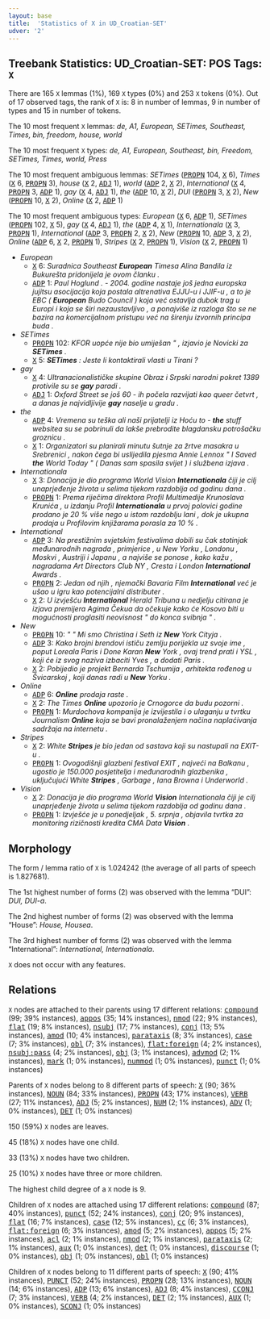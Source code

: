 ```yaml
---
layout: base
title:  'Statistics of X in UD_Croatian-SET'
udver: '2'
---
```


## Treebank Statistics: UD_Croatian-SET: POS Tags: `X`

There are 165 `X` lemmas (1%), 169 `X` types (0%) and 253 `X` tokens (0%).
Out of 17 observed tags, the rank of `X` is: 8 in number of lemmas, 9 in number of types and 15 in number of tokens.

The 10 most frequent `X` lemmas: <em>de, A1, European, SETimes, Southeast, Times, bin, freedom, house, world</em>

The 10 most frequent `X` types:  <em>de, A1, European, Southeast, bin, Freedom, SETimes, Times, world, Press</em>

The 10 most frequent ambiguous lemmas: <em>SETimes</em> (<tt><a href="hr_set-pos-PROPN.html">PROPN</a></tt> 104, <tt><a href="hr_set-pos-X.html">X</a></tt> 6), <em>Times</em> (<tt><a href="hr_set-pos-X.html">X</a></tt> 6, <tt><a href="hr_set-pos-PROPN.html">PROPN</a></tt> 3), <em>house</em> (<tt><a href="hr_set-pos-X.html">X</a></tt> 2, <tt><a href="hr_set-pos-ADJ.html">ADJ</a></tt> 1), <em>world</em> (<tt><a href="hr_set-pos-ADP.html">ADP</a></tt> 2, <tt><a href="hr_set-pos-X.html">X</a></tt> 2), <em>International</em> (<tt><a href="hr_set-pos-X.html">X</a></tt> 4, <tt><a href="hr_set-pos-PROPN.html">PROPN</a></tt> 3, <tt><a href="hr_set-pos-ADP.html">ADP</a></tt> 1), <em>gay</em> (<tt><a href="hr_set-pos-X.html">X</a></tt> 4, <tt><a href="hr_set-pos-ADJ.html">ADJ</a></tt> 1), <em>the</em> (<tt><a href="hr_set-pos-ADP.html">ADP</a></tt> 10, <tt><a href="hr_set-pos-X.html">X</a></tt> 2), <em>DUI</em> (<tt><a href="hr_set-pos-PROPN.html">PROPN</a></tt> 3, <tt><a href="hr_set-pos-X.html">X</a></tt> 2), <em>New</em> (<tt><a href="hr_set-pos-PROPN.html">PROPN</a></tt> 10, <tt><a href="hr_set-pos-X.html">X</a></tt> 2), <em>Online</em> (<tt><a href="hr_set-pos-X.html">X</a></tt> 2, <tt><a href="hr_set-pos-ADP.html">ADP</a></tt> 1)

The 10 most frequent ambiguous types:  <em>European</em> (<tt><a href="hr_set-pos-X.html">X</a></tt> 6, <tt><a href="hr_set-pos-ADP.html">ADP</a></tt> 1), <em>SETimes</em> (<tt><a href="hr_set-pos-PROPN.html">PROPN</a></tt> 102, <tt><a href="hr_set-pos-X.html">X</a></tt> 5), <em>gay</em> (<tt><a href="hr_set-pos-X.html">X</a></tt> 4, <tt><a href="hr_set-pos-ADJ.html">ADJ</a></tt> 1), <em>the</em> (<tt><a href="hr_set-pos-ADP.html">ADP</a></tt> 4, <tt><a href="hr_set-pos-X.html">X</a></tt> 1), <em>Internationala</em> (<tt><a href="hr_set-pos-X.html">X</a></tt> 3, <tt><a href="hr_set-pos-PROPN.html">PROPN</a></tt> 1), <em>International</em> (<tt><a href="hr_set-pos-ADP.html">ADP</a></tt> 3, <tt><a href="hr_set-pos-PROPN.html">PROPN</a></tt> 2, <tt><a href="hr_set-pos-X.html">X</a></tt> 2), <em>New</em> (<tt><a href="hr_set-pos-PROPN.html">PROPN</a></tt> 10, <tt><a href="hr_set-pos-ADP.html">ADP</a></tt> 3, <tt><a href="hr_set-pos-X.html">X</a></tt> 2), <em>Online</em> (<tt><a href="hr_set-pos-ADP.html">ADP</a></tt> 6, <tt><a href="hr_set-pos-X.html">X</a></tt> 2, <tt><a href="hr_set-pos-PROPN.html">PROPN</a></tt> 1), <em>Stripes</em> (<tt><a href="hr_set-pos-X.html">X</a></tt> 2, <tt><a href="hr_set-pos-PROPN.html">PROPN</a></tt> 1), <em>Vision</em> (<tt><a href="hr_set-pos-X.html">X</a></tt> 2, <tt><a href="hr_set-pos-PROPN.html">PROPN</a></tt> 1)


* <em>European</em>
  * <tt><a href="hr_set-pos-X.html">X</a></tt> 6: <em>Suradnica Southeast <b>European</b> Timesa Alina Bandila iz Bukurešta pridonijela je ovom članku .</em>
  * <tt><a href="hr_set-pos-ADP.html">ADP</a></tt> 1: <em>Paul Hoglund . - 2004. godine nastaje još jedna europska jujitsu asocijacija koja postala altrenativa EJJU-u i JJIF-u , a to je EBC ( <b>European</b> Budo Council ) koja već ostavlja dubok trag u Europi i koja se širi nezaustavljivo , a ponajviše iz razloga što se ne bazira na komercijalnom pristupu već na širenju izvornih principa buda .</em>
* <em>SETimes</em>
  * <tt><a href="hr_set-pos-PROPN.html">PROPN</a></tt> 102: <em>KFOR uopće nije bio umiješan " , izjavio je Novicki za <b>SETimes</b> .</em>
  * <tt><a href="hr_set-pos-X.html">X</a></tt> 5: <em><b>SETimes</b> : Jeste li kontaktirali vlasti u Tirani ?</em>
* <em>gay</em>
  * <tt><a href="hr_set-pos-X.html">X</a></tt> 4: <em>Ultranacionalističke skupine Obraz i Srpski narodni pokret 1389 protivile su se <b>gay</b> paradi .</em>
  * <tt><a href="hr_set-pos-ADJ.html">ADJ</a></tt> 1: <em>Oxford Street se još 60 - ih počela razvijati kao queer četvrt , a danas je najvidljivije <b>gay</b> naselje u gradu .</em>
* <em>the</em>
  * <tt><a href="hr_set-pos-ADP.html">ADP</a></tt> 4: <em>Vremena su teška ali naši prijatelji iz Hoću to - <b>the</b> stuff websitea su se pobrinuli da lakše prebrodite blagdansku potrošačku groznicu .</em>
  * <tt><a href="hr_set-pos-X.html">X</a></tt> 1: <em>Organizatori su planirali minutu šutnje za žrtve masakra u Srebrenici , nakon čega bi uslijedila pjesma Annie Lennox " I Saved <b>the</b> World Today " ( Danas sam spasila svijet ) i službena izjava .</em>
* <em>Internationala</em>
  * <tt><a href="hr_set-pos-X.html">X</a></tt> 3: <em>Donacija je dio programa World Vision <b>Internationala</b> čiji je cilj unaprjeđenje života u selima tijekom razdoblja od godinu dana .</em>
  * <tt><a href="hr_set-pos-PROPN.html">PROPN</a></tt> 1: <em>Prema riječima direktora Profil Multimedije Krunoslava Krunića , u izdanju Profil <b>Internationala</b> u prvoj polovici godine prodano je 20 % više nego u istom razdoblju lani , dok je ukupna prodaja u Profilovim knjižarama porasla za 10 % .</em>
* <em>International</em>
  * <tt><a href="hr_set-pos-ADP.html">ADP</a></tt> 3: <em>Na prestižnim svjetskim festivalima dobili su čak stotinjak međunarodnih nagrada , primjerice , u New Yorku , Londonu , Moskvi , Austriji i Japanu , a najviše se ponose , kako kažu , nagradama Art Directors Club NY , Cresta i London <b>International</b> Awards .</em>
  * <tt><a href="hr_set-pos-PROPN.html">PROPN</a></tt> 2: <em>Jedan od njih , njemački Bavaria Film <b>International</b> već je ušao u igru kao potencijalni distributer .</em>
  * <tt><a href="hr_set-pos-X.html">X</a></tt> 2: <em>U izvješću <b>International</b> Herald Tribuna u nedjelju citirana je izjava premijera Agima Čekua da očekuje kako će Kosovo biti u mogućnosti proglasiti neovisnost " do konca svibnja " .</em>
* <em>New</em>
  * <tt><a href="hr_set-pos-PROPN.html">PROPN</a></tt> 10: <em>" " Mi smo Christina i Seth iz <b>New</b> York Cityja .</em>
  * <tt><a href="hr_set-pos-ADP.html">ADP</a></tt> 3: <em>Kako brojni brendovi ističu zemlju porijekla uz svoje ime , poput Loreala Paris i Done Karan <b>New</b> York , ovaj trend prati i YSL , koji će iz svog naziva izbaciti Yves , a dodati Paris .</em>
  * <tt><a href="hr_set-pos-X.html">X</a></tt> 2: <em>Pobijedio je projekt Bernarda Tschumija , arhitekta rođenog u Švicarskoj , koji danas radi u <b>New</b> Yorku .</em>
* <em>Online</em>
  * <tt><a href="hr_set-pos-ADP.html">ADP</a></tt> 6: <em><b>Online</b> prodaja raste .</em>
  * <tt><a href="hr_set-pos-X.html">X</a></tt> 2: <em>The Times <b>Online</b> upozorio je Crnogorce da budu pozorni .</em>
  * <tt><a href="hr_set-pos-PROPN.html">PROPN</a></tt> 1: <em>Murdochova kompanija je izvijestila i o ulaganju u tvrtku Journalism <b>Online</b> koja se bavi pronalaženjem načina naplaćivanja sadržaja na internetu .</em>
* <em>Stripes</em>
  * <tt><a href="hr_set-pos-X.html">X</a></tt> 2: <em>White <b>Stripes</b> je bio jedan od sastava koji su nastupali na EXIT-u .</em>
  * <tt><a href="hr_set-pos-PROPN.html">PROPN</a></tt> 1: <em>Ovogodišnji glazbeni festival EXIT , najveći na Balkanu , ugostio je 150.000 posjetitelja i međunarodnih glazbenika , uključujući White <b>Stripes</b> , Garbage , Iana Browna i Underworld .</em>
* <em>Vision</em>
  * <tt><a href="hr_set-pos-X.html">X</a></tt> 2: <em>Donacija je dio programa World <b>Vision</b> Internationala čiji je cilj unaprjeđenje života u selima tijekom razdoblja od godinu dana .</em>
  * <tt><a href="hr_set-pos-PROPN.html">PROPN</a></tt> 1: <em>Izvješće je u ponedjeljak , 5. srpnja , objavila tvrtka za monitoring rizičnosti kredita CMA Data <b>Vision</b> .</em>

## Morphology

The form / lemma ratio of `X` is 1.024242 (the average of all parts of speech is 1.827681).

The 1st highest number of forms (2) was observed with the lemma “DUI”: <em>DUI, DUI-a</em>.

The 2nd highest number of forms (2) was observed with the lemma “House”: <em>House, Housea</em>.

The 3rd highest number of forms (2) was observed with the lemma “International”: <em>International, Internationala</em>.

`X` does not occur with any features.


## Relations

`X` nodes are attached to their parents using 17 different relations: <tt><a href="hr_set-dep-compound.html">compound</a></tt> (99; 39% instances), <tt><a href="hr_set-dep-appos.html">appos</a></tt> (35; 14% instances), <tt><a href="hr_set-dep-nmod.html">nmod</a></tt> (22; 9% instances), <tt><a href="hr_set-dep-flat.html">flat</a></tt> (19; 8% instances), <tt><a href="hr_set-dep-nsubj.html">nsubj</a></tt> (17; 7% instances), <tt><a href="hr_set-dep-conj.html">conj</a></tt> (13; 5% instances), <tt><a href="hr_set-dep-amod.html">amod</a></tt> (10; 4% instances), <tt><a href="hr_set-dep-parataxis.html">parataxis</a></tt> (8; 3% instances), <tt><a href="hr_set-dep-case.html">case</a></tt> (7; 3% instances), <tt><a href="hr_set-dep-obl.html">obl</a></tt> (7; 3% instances), <tt><a href="hr_set-dep-flat-foreign.html">flat:foreign</a></tt> (4; 2% instances), <tt><a href="hr_set-dep-nsubj-pass.html">nsubj:pass</a></tt> (4; 2% instances), <tt><a href="hr_set-dep-obj.html">obj</a></tt> (3; 1% instances), <tt><a href="hr_set-dep-advmod.html">advmod</a></tt> (2; 1% instances), <tt><a href="hr_set-dep-mark.html">mark</a></tt> (1; 0% instances), <tt><a href="hr_set-dep-nummod.html">nummod</a></tt> (1; 0% instances), <tt><a href="hr_set-dep-punct.html">punct</a></tt> (1; 0% instances)

Parents of `X` nodes belong to 8 different parts of speech: <tt><a href="hr_set-pos-X.html">X</a></tt> (90; 36% instances), <tt><a href="hr_set-pos-NOUN.html">NOUN</a></tt> (84; 33% instances), <tt><a href="hr_set-pos-PROPN.html">PROPN</a></tt> (43; 17% instances), <tt><a href="hr_set-pos-VERB.html">VERB</a></tt> (27; 11% instances), <tt><a href="hr_set-pos-ADJ.html">ADJ</a></tt> (5; 2% instances), <tt><a href="hr_set-pos-NUM.html">NUM</a></tt> (2; 1% instances), <tt><a href="hr_set-pos-ADV.html">ADV</a></tt> (1; 0% instances), <tt><a href="hr_set-pos-DET.html">DET</a></tt> (1; 0% instances)

150 (59%) `X` nodes are leaves.

45 (18%) `X` nodes have one child.

33 (13%) `X` nodes have two children.

25 (10%) `X` nodes have three or more children.

The highest child degree of a `X` node is 9.

Children of `X` nodes are attached using 17 different relations: <tt><a href="hr_set-dep-compound.html">compound</a></tt> (87; 40% instances), <tt><a href="hr_set-dep-punct.html">punct</a></tt> (52; 24% instances), <tt><a href="hr_set-dep-conj.html">conj</a></tt> (20; 9% instances), <tt><a href="hr_set-dep-flat.html">flat</a></tt> (16; 7% instances), <tt><a href="hr_set-dep-case.html">case</a></tt> (12; 5% instances), <tt><a href="hr_set-dep-cc.html">cc</a></tt> (6; 3% instances), <tt><a href="hr_set-dep-flat-foreign.html">flat:foreign</a></tt> (6; 3% instances), <tt><a href="hr_set-dep-amod.html">amod</a></tt> (5; 2% instances), <tt><a href="hr_set-dep-appos.html">appos</a></tt> (5; 2% instances), <tt><a href="hr_set-dep-acl.html">acl</a></tt> (2; 1% instances), <tt><a href="hr_set-dep-nmod.html">nmod</a></tt> (2; 1% instances), <tt><a href="hr_set-dep-parataxis.html">parataxis</a></tt> (2; 1% instances), <tt><a href="hr_set-dep-aux.html">aux</a></tt> (1; 0% instances), <tt><a href="hr_set-dep-det.html">det</a></tt> (1; 0% instances), <tt><a href="hr_set-dep-discourse.html">discourse</a></tt> (1; 0% instances), <tt><a href="hr_set-dep-obj.html">obj</a></tt> (1; 0% instances), <tt><a href="hr_set-dep-obl.html">obl</a></tt> (1; 0% instances)

Children of `X` nodes belong to 11 different parts of speech: <tt><a href="hr_set-pos-X.html">X</a></tt> (90; 41% instances), <tt><a href="hr_set-pos-PUNCT.html">PUNCT</a></tt> (52; 24% instances), <tt><a href="hr_set-pos-PROPN.html">PROPN</a></tt> (28; 13% instances), <tt><a href="hr_set-pos-NOUN.html">NOUN</a></tt> (14; 6% instances), <tt><a href="hr_set-pos-ADP.html">ADP</a></tt> (13; 6% instances), <tt><a href="hr_set-pos-ADJ.html">ADJ</a></tt> (8; 4% instances), <tt><a href="hr_set-pos-CCONJ.html">CCONJ</a></tt> (7; 3% instances), <tt><a href="hr_set-pos-VERB.html">VERB</a></tt> (4; 2% instances), <tt><a href="hr_set-pos-DET.html">DET</a></tt> (2; 1% instances), <tt><a href="hr_set-pos-AUX.html">AUX</a></tt> (1; 0% instances), <tt><a href="hr_set-pos-SCONJ.html">SCONJ</a></tt> (1; 0% instances)

